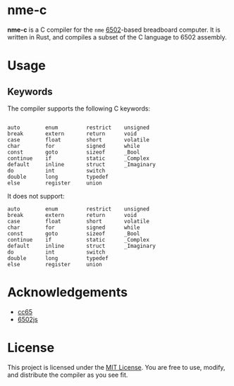 # nme-c

**nme-c** is a C compiler for the `nme` [6502](https://en.wikipedia.org/wiki/WDC_65C02)-based breadboard computer. It is written in Rust, and compiles a subset of the C language to 6502 assembly.

# Usage

## Keywords

The compiler supports the following C keywords:
```

```

```
auto        enum         restrict    unsigned
break       extern       return      void
case        float        short       volatile
char        for          signed      while
const       goto         sizeof      _Bool
continue    if           static      _Complex
default     inline       struct      _Imaginary
do          int          switch
double      long         typedef
else        register     union
```

It does not support:
```
auto        enum         restrict    unsigned
break       extern       return      void
case        float        short       volatile
char        for          signed      while
const       goto         sizeof      _Bool
continue    if           static      _Complex
default     inline       struct      _Imaginary
do          int          switch
double      long         typedef
else        register     union
```

# Acknowledgements

- [cc65](https://github.com/cc65/cc65)
- [6502js](https://itema-as.github.io/6502js/)

# License

This project is licensed under the [MIT License](https://github.com/Infinixius/nme-c/blob/main/LICENSE). You are free to use, modify, and distribute the compiler as you see fit.